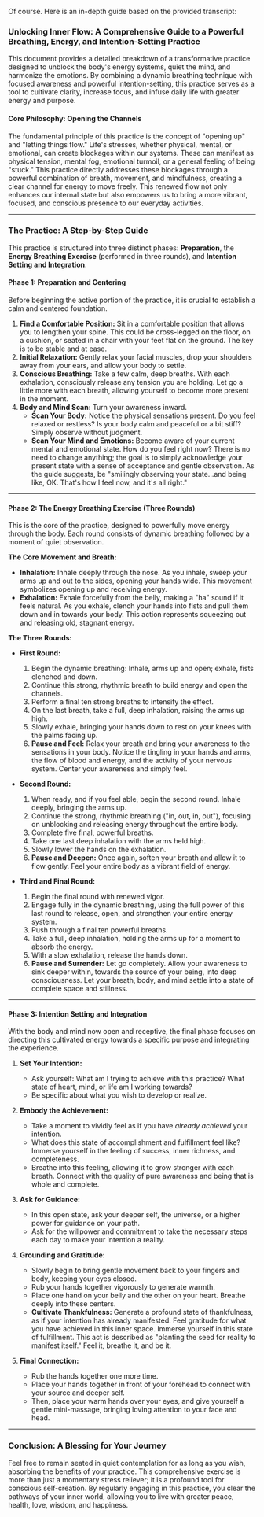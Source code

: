 Of course. Here is an in-depth guide based on the provided transcript:

### **Unlocking Inner Flow: A Comprehensive Guide to a Powerful Breathing, Energy, and Intention-Setting Practice**

This document provides a detailed breakdown of a transformative practice designed to unblock the body's energy systems, quiet the mind, and harmonize the emotions. By combining a dynamic breathing technique with focused awareness and powerful intention-setting, this practice serves as a tool to cultivate clarity, increase focus, and infuse daily life with greater energy and purpose.

#### **Core Philosophy: Opening the Channels**

The fundamental principle of this practice is the concept of "opening up" and "letting things flow." Life's stresses, whether physical, mental, or emotional, can create blockages within our systems. These can manifest as physical tension, mental fog, emotional turmoil, or a general feeling of being "stuck." This practice directly addresses these blockages through a powerful combination of breath, movement, and mindfulness, creating a clear channel for energy to move freely. This renewed flow not only enhances our internal state but also empowers us to bring a more vibrant, focused, and conscious presence to our everyday activities.

---

### **The Practice: A Step-by-Step Guide**

This practice is structured into three distinct phases: **Preparation**, the **Energy Breathing Exercise** (performed in three rounds), and **Intention Setting and Integration**.

#### **Phase 1: Preparation and Centering**

Before beginning the active portion of the practice, it is crucial to establish a calm and centered foundation.

1. **Find a Comfortable Position:** Sit in a comfortable position that allows you to lengthen your spine. This could be cross-legged on the floor, on a cushion, or seated in a chair with your feet flat on the ground. The key is to be stable and at ease.
2. **Initial Relaxation:** Gently relax your facial muscles, drop your shoulders away from your ears, and allow your body to settle.
3. **Conscious Breathing:** Take a few calm, deep breaths. With each exhalation, consciously release any tension you are holding. Let go a little more with each breath, allowing yourself to become more present in the moment.
4. **Body and Mind Scan:** Turn your awareness inward.
    - **Scan Your Body:** Notice the physical sensations present. Do you feel relaxed or restless? Is your body calm and peaceful or a bit stiff? Simply observe without judgment.
    - **Scan Your Mind and Emotions:** Become aware of your current mental and emotional state. How do you feel right now? There is no need to change anything; the goal is to simply acknowledge your present state with a sense of acceptance and gentle observation. As the guide suggests, be "smilingly observing your state...and being like, OK. That's how I feel now, and it's all right."

---

#### **Phase 2: The Energy Breathing Exercise (Three Rounds)**

This is the core of the practice, designed to powerfully move energy through the body. Each round consists of dynamic breathing followed by a moment of quiet observation.

**The Core Movement and Breath:**

- **Inhalation:** Inhale deeply through the nose. As you inhale, sweep your arms up and out to the sides, opening your hands wide. This movement symbolizes opening up and receiving energy.
- **Exhalation:** Exhale forcefully from the belly, making a "ha" sound if it feels natural. As you exhale, clench your hands into fists and pull them down and in towards your body. This action represents squeezing out and releasing old, stagnant energy.

**The Three Rounds:**

- **First Round:**
    
    1. Begin the dynamic breathing: Inhale, arms up and open; exhale, fists clenched and down.
    2. Continue this strong, rhythmic breath to build energy and open the channels.
    3. Perform a final ten strong breaths to intensify the effect.
    4. On the last breath, take a full, deep inhalation, raising the arms up high.
    5. Slowly exhale, bringing your hands down to rest on your knees with the palms facing up.
    6. **Pause and Feel:** Relax your breath and bring your awareness to the sensations in your body. Notice the tingling in your hands and arms, the flow of blood and energy, and the activity of your nervous system. Center your awareness and simply feel.
- **Second Round:**
    
    1. When ready, and if you feel able, begin the second round. Inhale deeply, bringing the arms up.
    2. Continue the strong, rhythmic breathing ("in, out, in, out"), focusing on unblocking and releasing energy throughout the entire body.
    3. Complete five final, powerful breaths.
    4. Take one last deep inhalation with the arms held high.
    5. Slowly lower the hands on the exhalation.
    6. **Pause and Deepen:** Once again, soften your breath and allow it to flow gently. Feel your entire body as a vibrant field of energy.
- **Third and Final Round:**
    
    1. Begin the final round with renewed vigor.
    2. Engage fully in the dynamic breathing, using the full power of this last round to release, open, and strengthen your entire energy system.
    3. Push through a final ten powerful breaths.
    4. Take a full, deep inhalation, holding the arms up for a moment to absorb the energy.
    5. With a slow exhalation, release the hands down.
    6. **Pause and Surrender:** Let go completely. Allow your awareness to sink deeper within, towards the source of your being, into deep consciousness. Let your breath, body, and mind settle into a state of complete space and stillness.

---

#### **Phase 3: Intention Setting and Integration**

With the body and mind now open and receptive, the final phase focuses on directing this cultivated energy towards a specific purpose and integrating the experience.

1. **Set Your Intention:**
    
    - Ask yourself: What am I trying to achieve with this practice? What state of heart, mind, or life am I working towards?
    - Be specific about what you wish to develop or realize.
2. **Embody the Achievement:**
    
    - Take a moment to vividly feel as if you have _already achieved_ your intention.
    - What does this state of accomplishment and fulfillment feel like? Immerse yourself in the feeling of success, inner richness, and completeness.
    - Breathe into this feeling, allowing it to grow stronger with each breath. Connect with the quality of pure awareness and being that is whole and complete.
3. **Ask for Guidance:**
    
    - In this open state, ask your deeper self, the universe, or a higher power for guidance on your path.
    - Ask for the willpower and commitment to take the necessary steps each day to make your intention a reality.
4. **Grounding and Gratitude:**
    
    - Slowly begin to bring gentle movement back to your fingers and body, keeping your eyes closed.
    - Rub your hands together vigorously to generate warmth.
    - Place one hand on your belly and the other on your heart. Breathe deeply into these centers.
    - **Cultivate Thankfulness:** Generate a profound state of thankfulness, as if your intention has already manifested. Feel gratitude for what you have achieved in this inner space. Immerse yourself in this state of fulfillment. This act is described as "planting the seed for reality to manifest itself." Feel it, breathe it, and be it.
5. **Final Connection:**
    
    - Rub the hands together one more time.
    - Place your hands together in front of your forehead to connect with your source and deeper self.
    - Then, place your warm hands over your eyes, and give yourself a gentle mini-massage, bringing loving attention to your face and head.

---

### **Conclusion: A Blessing for Your Journey**

Feel free to remain seated in quiet contemplation for as long as you wish, absorbing the benefits of your practice. This comprehensive exercise is more than just a momentary stress reliever; it is a profound tool for conscious self-creation. By regularly engaging in this practice, you clear the pathways of your inner world, allowing you to live with greater peace, health, love, wisdom, and happiness.